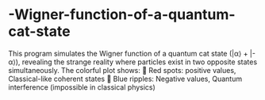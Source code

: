 # -Wigner-function-of-a-quantum-cat-state
This program simulates the Wigner function of a quantum cat state (|α⟩ + |-α⟩), revealing the strange reality where particles exist in two opposite states simultaneously.  The colorful plot shows: 🔴 Red spots: positive values, Classical-like coherent states    🔵 Blue ripples: Negative values, Quantum interference (impossible in classical physics)
